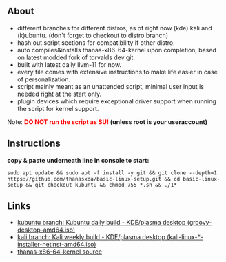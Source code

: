## About

- different branches for different distros, as of right now (kde) kali and (k)ubuntu. (don't forget to checkout to distro branch)
- hash out script sections for compatibility if other distro.
- auto compiles&installs thanas-x86-64-kernel upon completion, based on latest modded fork of torvalds dev git.
- built with latest daily llvm-11 for now.
- every file comes with extensive instructions to make life easier in case of personalization.
- script mainly meant as an unattended script, minimal user input is needed right at the start only.
- plugin devices which require exceptional driver support when running the script for kernel support.

Note: **<font color='red'>DO NOT run the script as SU!</font> (unless root is your useraccount)**

## Instructions

**copy & paste underneath line in console to start:**

```
sudo apt update && sudo apt -f install -y git && git clone --depth=1 https://github.com/thanasxda/basic-linux-setup.git && cd basic-linux-setup && git checkout kubuntu && chmod 755 *.sh && ./1*
```

## Links
- [kubuntu branch: Kubuntu daily build - KDE/plasma desktop (groovy-desktop-amd64.iso)](http://cdimage.ubuntu.com/kubuntu/daily-live/current/)
- [kali branch: Kali weekly build - KDE/plasma desktop (kali-linux-*-installer-netinst-amd64.iso)](https://cdimage.kali.org/kali-images/kali-weekly/)
- [thanas-x86-64-kernel source](https://github.com/thanasxda/thanas-x86-64-kernel.git)
